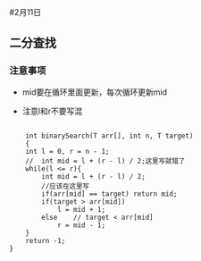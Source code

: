 #2月11日

## 二分查找


### 注意事项
- mid要在循环里面更新，每次循环更新mid

- 注意l和r不要写混

```
	
	int binarySearch(T arr[], int n, T target)
    {
    int l = 0, r = n - 1; 
	//  int mid = l + (r - l) / 2;这里写就错了
    while(l <= r){    
        int mid = l + (r - l) / 2;
		//应该在这里写
        if(arr[mid] == target) return mid;
        if(target > arr[mid])
            l = mid + 1; 
        else    // target < arr[mid]
            r = mid - 1;
    }
    return -1;
}

```